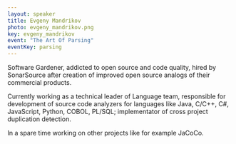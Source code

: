 ```yaml
---
layout: speaker
title: Evgeny Mandrikov
photo: evgeny_mandrikov.png
key: evgeny_mandrikov
event: "The Art Of Parsing"
eventKey: parsing
---
```


Software Gardener, addicted to open source and code quality, hired by SonarSource after creation of improved open source analogs of their commercial products. 

Currently working as a technical leader of Language team, responsible for development of source code analyzers for languages like Java, C/C++, C#, JavaScript, Python, COBOL, PL/SQL; implementator of cross project duplication detection. 

In a spare time working on other projects like for example JaCoCo.